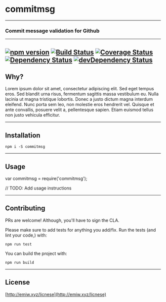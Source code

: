 # commitmsg
---

### Commit message validation for Github

---
[![npm version](https://badge.fury.io/js/commitmsg.svg)](http://badge.fury.io/js/commitmsg) 
[![Build Status](https://travis-ci.org/emiw/commitmsg.svg)](https://travis-ci.org/emiw/commitmsg) 
[![Coverage Status](https://coveralls.io/repos/emiw/commitmsg/badge.svg?branch=master&service=github)](https://coveralls.io/github/emiw/commitmsg?branch=master)
[![Dependency Status](https://david-dm.org/emiw/commitmsg.svg)](https://david-dm.org/emiw/commitmsg) 
[![devDependency Status](https://david-dm.org/emiw/commitmsg/dev-status.svg)](https://david-dm.org/emiw/commitmsg#info=devDependencies)
---

## Why?

Lorem ipsum dolor sit amet, consectetur adipiscing elit. Sed eget tempus eros. Sed blandit urna risus, fermentum sagittis
massa vestibulum eu. Nulla lacinia ut magna tristique lobortis. Donec a justo dictum magna interdum eleifend. Nunc porta
sem leo, non molestie eros hendrerit vel. Quisque et ante convallis, posuere velit a, pellentesque sapien. Etiam euismod
tellus non justo vehicula efficitur. 

---

## Installation

    npm i -S commitmsg


---

## Usage

   var commitmsg = require('commitmsg');
   
   // TODO: Add usage instructions
   


---

## Contributing

PRs are welcome! Although, you'll have to sign the CLA.

Please make sure to add tests for anything you add/fix. Run the tests (and lint your code,) with:

    npm run test


You can build the project with:

    npm run build


---

## License

[http://emiw.xyz/licnese](http://emiw.xyz/licnese)


